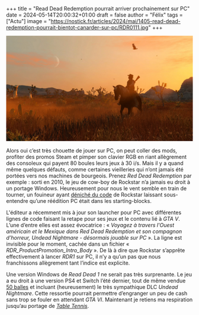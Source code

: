 +++
title = "Read Dead Redemption pourrait arriver prochainement sur PC"
date = 2024-05-14T20:00:32+01:00
draft = false
author = "Félix"
tags = ["Actu"]
image = "https://nostick.fr/articles/2024/mai/1405-read-dead-redemption-pourrait-bientot-canarder-sur-pc/RDR0111.jpg"
+++

![Image promo pour Red Dead Redemption](RDR0111.jpg) 

Alors oui c’est très chouette de jouer sur PC, on peut coller des mods, profiter des promos Steam et pimper son clavier RGB en riant allègrement des consoleux qui payent 80 boules leurs jeux à 30 i/s. Mais il y a quand même quelques défauts, comme certaines vieilleries qui n’ont jamais été portées vers nos machines de bourgeois. Prenez *Red Dead Redemption* par exemple : sorti en 2010, le jeu de cow-boy de Rockstar n’a jamais eu droit à un portage Windows. Heureusement pour nous le vent semble en train de tourner, un fouineur ayant [déniché du code](https://twitter.com/TezFunz2/status/1790031522315026508) de Rockstar laissant sous-entendre qu’une réédition PC était dans les starting-blocks.

L'éditeur a récemment mis à jour son launcher pour PC avec différentes lignes de code faisant la retape pour ses jeux et le contenu lié à *GTA V*. L’une d’entre elles est assez évocatrice : « *Voyagez à travers l'Ouest américain et le Mexique dans Red Dead Redemption et son compagnon d’horreur, Undead Nightmare - désormais jouable sur PC* ». La ligne est invisible pour le moment, cachée dans un fichier « *RDR_ProductPromotion_Intro_Body* ». De là à dire que Rockstar s’apprête effectivement à lancer *RDR1* sur PC, il n’y a qu’un pas que nous franchissons allègrement tant l’indice est explicite.

Une version Windows de *Read Dead 1* ne serait pas très surprenante. Le jeu a eu droit à une version PS4 et Switch l’été dernier, tout de même vendue [50 balles](https://www.nintendo.com/fr-fr/Jeux/Jeux-Nintendo-Switch/Red-Dead-Redemption-2427365.html) et incluant (heureusement) le très sympathique DLC *Undead Nightmare*. Cette ressortie pourrait permettre d’engranger un peu de cash sans trop se fouler en attendant *GTA VI*. Maintenant je retiens ma respiration jusqu’au portage de *[Table Tennis](https://en.wikipedia.org/wiki/Rockstar_Games_Presents_Table_Tennis)*.

